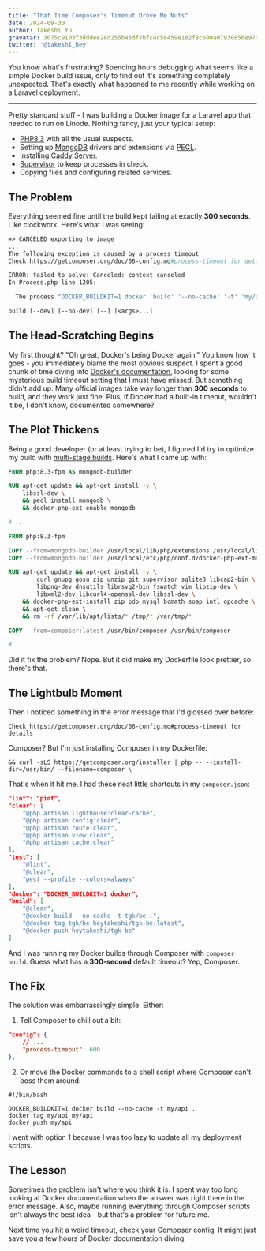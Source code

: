 ```yaml
---
title: "That Time Composer's Timeout Drove Me Nuts"
date: 2024-09-30
author: Takeshi Yu
gravatar: 3075c9103f3dddee28d255b45df7bfc4c58459e182f8c600a07930856e97dc39
twitter: '@takeshi_hey'
---
```


You know what's frustrating? Spending hours debugging what seems like a simple Docker build issue, only to find out it's something completely unexpected. That's exactly what happened to me recently while working on a Laravel deployment.

---

Pretty standard stuff - I was building a Docker image for a Laravel app that needed to run on Linode. Nothing fancy, just your typical setup:

* [PHP8.3](https://www.php.net/releases/8.3/en.php) with all the usual suspects.
* Setting up [MongoDB](https://www.mongodb.com/docs/drivers/php-drivers/) drivers and extensions via [PECL](https://pecl.php.net).
* Installing [Caddy Server](https://caddyserver.com).
* [Supervisor](http://supervisord.org) to keep processes in check.
* Copying files and configuring related services.

## The Problem

Everything seemed fine until the build kept failing at exactly **300 seconds**. Like clockwork. Here's what I was seeing:

```dockerfile
=> CANCELED exporting to image                                                                                       37.6s
...
The following exception is caused by a process timeout
Check https://getcomposer.org/doc/06-config.md#process-timeout for details

ERROR: failed to solve: Canceled: context canceled
In Process.php line 1205:

  The process "DOCKER_BUILDKIT=1 docker 'build' '--no-cache' '-t' 'my/api' '.'" exceeded the timeout of 300 seconds.

build [--dev] [--no-dev] [--] [<args>...]
```

## The Head-Scratching Begins

My first thought? "Oh great, Docker's being Docker again." You know how it goes - you immediately blame the most obvious suspect. I spent a good chunk of time diving into [Docker's  documentation](https://docs.docker.com/get-started/), looking for some mysterious build timeout setting that I must have missed. But something didn't add up. Many official images take way longer than **300 seconds** to build, and they work just fine. Plus, if Docker had a built-in timeout, wouldn't it be, I don't know, documented somewhere?

## The Plot Thickens

Being a good developer (or at least trying to be), I figured I'd try to optimize my build with [multi-stage builds](https://docs.docker.com/build/building/multi-stage/). Here's what I came up with:

```dockerfile
FROM php:8.3-fpm AS mongodb-builder

RUN apt-get update && apt-get install -y \
    libssl-dev \
    && pecl install mongodb \
    && docker-php-ext-enable mongodb

# ...

FROM php:8.3-fpm

COPY --from=mongodb-builder /usr/local/lib/php/extensions /usr/local/lib/php/extensions
COPY --from=mongodb-builder /usr/local/etc/php/conf.d/docker-php-ext-mongodb.ini /usr/local/etc/php/conf.d/

RUN apt-get update && apt-get install -y \
        curl gnupg gosu zip unzip git supervisor sqlite3 libcap2-bin \
        libpng-dev dnsutils librsvg2-bin fswatch vim libzip-dev \
        libxml2-dev libcurl4-openssl-dev libssl-dev \
    && docker-php-ext-install zip pdo_mysql bcmath soap intl opcache \
    && apt-get clean \
    && rm -rf /var/lib/apt/lists/* /tmp/* /var/tmp/*

COPY --from=composer:latest /usr/bin/composer /usr/bin/composer

# ...
```

Did it fix the problem? Nope. But it did make my Dockerfile look prettier, so there's that.

## The Lightbulb Moment

Then I noticed something in the error message that I'd glossed over before:

```shell
Check https://getcomposer.org/doc/06-config.md#process-timeout for details
```

Composer? But I'm just installing Composer in my Dockerfile:

```shell
&& curl -sLS https://getcomposer.org/installer | php -- --install-dir=/usr/bin/ --filename=composer \
```

That's when it hit me. I had these neat little shortcuts in my `composer.json`:

```json
"lint": "pint",
"clear": [
    "@php artisan lighthouse:clear-cache",
    "@php artisan config:clear",
    "@php artisan route:clear",
    "@php artisan view:clear",
    "@php artisan cache:clear"
],
"test": [
    "@lint",
    "@clear",
    "pest --profile --colors=always"
],
"docker": "DOCKER_BUILDKIT=1 docker",
"build": [
    "@clear",
    "@docker build --no-cache -t tgk/be .",
    "@docker tag tgk/be heytakeshi/tgk-be:latest",
    "@docker push heytakeshi/tgk-be"
]
```

And I was running my Docker builds through Composer with `composer build`. Guess what has a **300-second** default timeout? Yep, Composer.

## The Fix

The solution was embarrassingly simple. Either:

1. Tell Composer to chill out a bit:

```json
"config": {
    // ...
    "process-timeout": 600
},
```

2. Or move the Docker commands to a shell script where Composer can't boss them around:

```shell
#!/bin/bash

DOCKER_BUILDKIT=1 docker build --no-cache -t my/api .
docker tag my/api my/api
docker push my/api
```

I went with option 1 because I was too lazy to update all my deployment scripts.

## The Lesson

Sometimes the problem isn't where you think it is. I spent way too long looking at Docker documentation when the answer was right there in the error message. Also, maybe running everything through Composer scripts isn't always the best idea - but that's a problem for future me.

Next time you hit a weird timeout, check your Composer config. It might just save you a few hours of Docker documentation diving.
